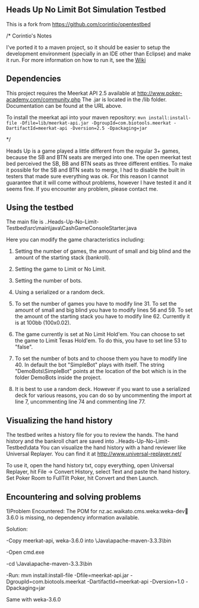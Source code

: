 Heads Up No Limit Bot Simulation Testbed
----------------------------------------


This is a fork from https://github.com/corintio/opentestbed


/* Corintio's Notes

I've ported it to a maven project, so it should be easier to setup the development environment (specially in an IDE other than Eclipse) and make it run. For more information on how to run it, see the [Wiki](https://github.com/corintio/opentestbed/wiki/How-To-Simulate-Cash-Games)


Dependencies
------------

This project requires the Meerkat API 2.5 available at http://www.poker-academy.com/community.php
The .jar is located in the /lib folder. Documentation can be found at the URL above.

To install the meerkat api into your maven repository:
````mvn install:install-file -Dfile=lib/meerkat-api.jar -DgroupId=com.biotools.meerkat -DartifactId=meerkat-api -Dversion=2.5 -Dpackaging=jar````

*/

Heads Up is a game played a little different from the regular 3+ games, because the SB and BTN seats are merged into one. The open meerkat test bed 
perceived the SB, BB and BTN seats as three different entities. To make it possible for the SB and BTN seats to merge, I had to disable the built in testers that made 
sure everything was ok. For this reason I cannot guarantee that it will come without problems, however I have tested it and it seems fine. 
If you encounter any problem, please contact me.


Using the testbed
-----------------

The main file is ..Heads-Up-No-Limit-Testbed\src\main\java\CashGameConsoleStarter.java

Here you can modify the game characteristics including:

1) Setting the number of games, the amount of small and big blind and the amount of the starting stack (bankroll).
2) Setting the game to Limit or No Limit.
3) Setting the number of bots.
4) Using a serialized or a random deck.

1) To set the number of games you have to modify line 31.
To set the amount of small and big blind you have to modify lines 56 and 59.
To set the amount of the starting stack you have to modify line 62. Currently it is at 100bb (100x0.02).

2) The game currently is set at No Limit Hold'em. You can choose to set the game to Limit Texas Hold'em. To do this, you have to set line 53 to "false".

3) To set the number of bots and to choose them you have to modify line 40. In default the bot "SimpleBot" plays with itself. The string "DemoBots\SimpleBot"
points at the location of the bot which is in the folder DemoBots inside the project.

4) It is best to use a random deck. However if you want to use a serialized deck for various reasons, you can do so by 
uncommenting the import at line 7, uncommenting line 74 and commenting line 77.



Visualizing the hand history
----------------------------

The testbed writes a history file for you to review the hands. The hand history and the bankroll chart are saved into ..Heads-Up-No-Limit-Testbed\data
You can visualize the hand history with a hand reviewer like Universal Replayer. You can find it at http://www.universal-replayer.net/

To use it, open the hand history txt, copy everything, open Universal Replayer, hit File -> Convert History, select Text and paste the hand history. 
Set Poker Room to FullTilt Poker, hit Convert and then Launch.


Encountering and solving problems
---------------------------------

1)Problem Encountered: The POM for nz.ac.waikato.cms.weka:weka-dev:jar:3.6.0 is missing, no dependency information available.

Solution:  

-Copy meerkat-api, weka-3.6.0 into \Java\apache-maven-3.3.3\bin

-Open cmd.exe

-cd \Java\apache-maven-3.3.3\bin

-Run: mvn install:install-file -Dfile=meerkat-api.jar -DgroupId=com.biotools.meerkat -DartifactId=meerkat-api -Dversion=1.0 -Dpackaging=jar

Same with weka-3.6.0
